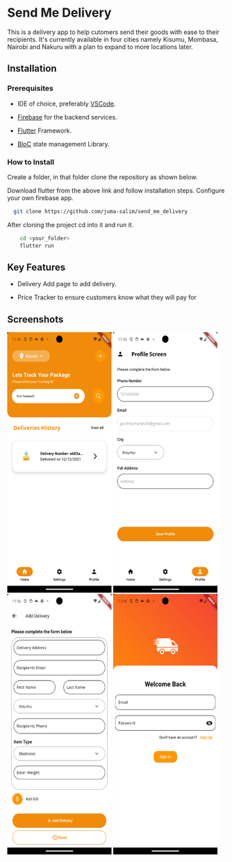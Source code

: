 
# Send Me Delivery

This is a delivery app to help cutomers send their goods with ease to their recipients. It's currently available in four cities namely Kisumu, Mombasa, Nairobi and Nakuru with a plan to expand to more locations later.


## Installation

### Prerequisites

- IDE of choice, preferably [VSCode](https://code.visualstudio.com/download).
- [Firebase](https://firebase.google.com/) for the backend services.
- [Flutter](https://docs.flutter.dev/get-started/install) Framework.

- [BloC](https://bloclibrary.dev/getting-started/) state management Library.


### How to Install
Create a folder, in that folder clone the repository as shown below.

Download flutter from the above link and follow installation steps. Configure your own firebase app.


```bash
  git clone https://github.com/juma-salim/send_me_delivery
```
After cloning the project cd into it and run it.
```bash
    cd <your_folder>
    flutter run

```
    
## Key Features
- Delivery Add page to add delivery.

- Price Tracker to ensure customers know what they will pay for
## Screenshots

<img src="assets/screenshots/Screenshot_1731272183.png" width="240" height="600" >

<img src="assets/screenshots/Screenshot_1731272193.png" width="240" height="600" >
<img src="assets/screenshots/Screenshot_1731272198.png" width="240" height="600" alt="HomePage">
<img src="assets/screenshots/Screenshot_1731272205.png" width="240" height="600" alt="HomePage">

